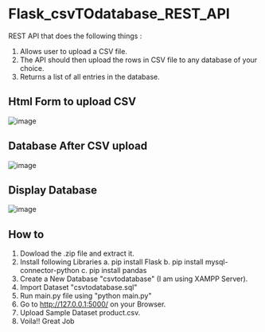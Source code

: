 # Flask_csvTOdatabase_REST_API

REST API that does the following things : 
1. Allows user to upload a CSV file.
2. The API should then upload the rows in CSV file to any database of your choice.
3. Returns a list of all entries in the database.
 
## Html Form to upload CSV 
![image](https://user-images.githubusercontent.com/73228854/146666239-6cfe9861-00f5-4cd9-bc7c-e45c6e9bb3c2.png)

## Database After CSV upload
![image](https://user-images.githubusercontent.com/73228854/146666537-4f478028-be0c-4a6e-b082-4e68bfb3022f.png)


## Display Database
![image](https://user-images.githubusercontent.com/73228854/146666067-68dbf2ca-5d0a-4641-a027-bbb050be5a6f.png)

## How to 
1. Dowload the .zip file and extract it.
2. Install following Libraries 
  a. pip install Flask
  b. pip install mysql-connector-python
  c. pip install pandas
3. Create a New Database "csvtodatabase" (I am using XAMPP Server).
4. Import Dataset "csvtodatabase.sql"
5. Run main.py file using "python main.py"
6. Go to http://127.0.0.1:5000/ on your Browser.
7. Upload Sample Dataset product.csv.
8. Voila!! Great Job
